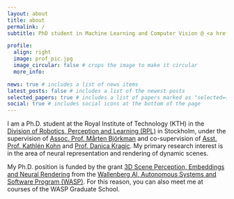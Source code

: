 ```yaml
---
layout: about
title: about
permalink: /
subtitle: PhD student in Machine Learning and Computer Vision @ <a href='https://www.kth.se'>KTH</a>

profile:
  align: right
  image: prof_pic.jpg
  image_circular: false # crops the image to make it circular
  more_info:

news: true # includes a list of news items
latest_posts: false # includes a list of the newest posts
selected_papers: true # includes a list of papers marked as "selected={true}"
social: true # includes social icons at the bottom of the page
---
```


I am a Ph.D. student at the Royal Institute of Technology (KTH) in the [Division of Robotics, Perception and Learning (RPL)](https://www.kth.se/is/rpl)  in Stockholm, under the supervision of [Assoc. Prof. Mårten Björkman](https://www.kth.se/profile/celle) and co-supervision of [Asst. Prof. Kathlén Kohn](https://kathlenkohn.github.io) and [Prof. Danica Kragic](https://www.kth.se/profile/dani). 
My primary research interest is in the area of neural representation and rendering of dynamic scenes.

My Ph.D. position is funded by the grant [3D Scene Perception, Embeddings and Neural Rendering](https://neural3d.github.io) from the [Wallenberg AI, Autonomous Systems and Software Program (WASP)](https://wasp-sweden.org). 
For this reason, you can also meet me at courses of the WASP Graduate School.